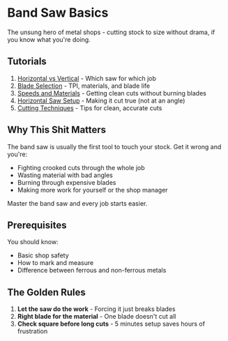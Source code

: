 # Band Saw Basics

The unsung hero of metal shops - cutting stock to size without drama, if
you know what you're doing.

## Tutorials

1. [Horizontal vs Vertical](./horizontal_vs_vertical.md) - Which saw for which job
2. [Blade Selection](./blade_selection.md) - TPI, materials, and blade life
3. [Speeds and Materials](./speeds_and_materials.md) - Getting clean cuts
   without burning blades
4. [Horizontal Saw Setup](./horizontal_saw_setup.md) - Making it cut true
   (not at an angle)
5. [Cutting Techniques](./cutting_techniques.md) - Tips for clean, accurate cuts

## Why This Shit Matters

The band saw is usually the first tool to touch your stock. Get it wrong
and you're:

- Fighting crooked cuts through the whole job
- Wasting material with bad angles
- Burning through expensive blades
- Making more work for yourself or the shop manager

Master the band saw and every job starts easier.

## Prerequisites

You should know:

- Basic shop safety
- How to mark and measure
- Difference between ferrous and non-ferrous metals

## The Golden Rules

1. **Let the saw do the work** - Forcing it just breaks blades
2. **Right blade for the material** - One blade doesn't cut all
3. **Check square before long cuts** - 5 minutes setup saves hours of
   frustration
